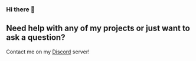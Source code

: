 ### Hi there 👋

## Need help with any of my projects or just want to ask a question?

Contact me on my [Discord](https://discord.gg/cMjJhRb) server!
